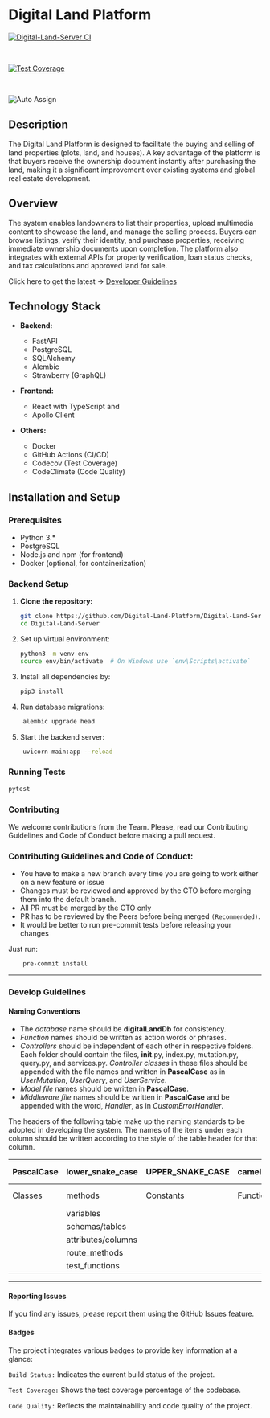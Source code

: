 # Digital Land Platform

[![Digital-Land-Server CI](https://github.com/Digital-Land-Platform/Digital-Land-Server/actions/workflows/ci.yml/badge.svg)](https://github.com/Digital-Land-Platform/Digital-Land-Server/actions/workflows/ci.yml)
&nbsp;&nbsp;
<!-- [![Build Status](https://github.com/Digital-Land-Platform/Digital-Land-Server/workflows/ci.yml/badge.svg)](https://github.com/Digital-Land-Platform/Digital-Land-Server/actions)-->&nbsp;&nbsp;
[![Test Coverage](https://codecov.io/gh/Digital-Land-Platform/Digital-Land-Server/branch/develop/graph/badge.svg)](https://codecov.io/gh/Digital-Land-Platform/Digital-Land-Server/)&nbsp;&nbsp;
<!-- [![Code Quality](https://api.codeclimate.com/v1/badges/yourbadgeid/maintainability)](https://codeclimate.com/github/Digital-Land-Platform/Digital-Land-Server/maintainability)-->&nbsp;&nbsp;
![Auto Assign](https://github.com/Digital-Land-Platform/Digital-Land-Server/actions/workflows/auto-assign.yml/badge.svg)

## Description

The Digital Land Platform is designed to facilitate the buying and selling of land properties (plots, land, and houses). A key advantage of the platform is that buyers receive the ownership document instantly after purchasing the land, making it a significant improvement over existing systems and global real estate development.

## Overview

The system enables landowners to list their properties, upload multimedia content to showcase the land, and manage the selling process. Buyers can browse listings, verify their identity, and purchase properties, receiving immediate ownership documents upon completion. The platform also integrates with external APIs for property verification, loan status checks, and tax calculations and approved land for sale.

Click here to get the latest -> <a href="#dev_guide">Developer Guidelines</a>

## Technology Stack

- **Backend:**
  - FastAPI
  - PostgreSQL
  - SQLAlchemy
  - Alembic
  - Strawberry (GraphQL)

- **Frontend:**
  - React with TypeScript and
  - Apollo Client

- **Others:**
  - Docker
  - GitHub Actions (CI/CD)
  - Codecov (Test Coverage)
  - CodeClimate (Code Quality)

## Installation and Setup

### Prerequisites

- Python 3.*
- PostgreSQL
- Node.js and npm (for frontend)
- Docker (optional, for containerization)

### Backend Setup

1. **Clone the repository:**

   ```bash
   git clone https://github.com/Digital-Land-Platform/Digital-Land-Server.git
   cd Digital-Land-Server
   ```

2. Set up virtual environment:

    ```bash
    python3 -m venv env
    source env/bin/activate  # On Windows use `env\Scripts\activate`
    ```

3. Install all dependencies by:

   ```bash
   pip3 install
   ```
   
4. Run database migrations:

```bash
    alembic upgrade head
```

5. Start the backend server:

```bash
    uvicorn main:app --reload
```

### Running Tests

```bash
pytest
```

### Contributing

We welcome contributions from the Team. Please, read our Contributing Guidelines and Code of Conduct before making a pull request.

### Contributing Guidelines and Code of Conduct:

- You have to make a new branch every time you are going to work either on a new feature or issue
- Changes must be reviewed and approved by the CTO before merging them into the default branch.
- All PR must be merged by the CTO only
- PR has to be reviewed by the Peers before being merged `(Recommended)`.
- It would be better to run pre-commit tests before releasing your changes

Just run:

```bash
    pre-commit install
```

---

<h3 id="dev_guide">Develop Guidelines</h3>

#### Naming Conventions

- The *database* name should be **digitalLandDb** for consistency.
- *Function* names should be written as action words or phrases.
- *Controllers* should be independent of each other in respective folders. Each folder should contain the files, __init__.py, index.py, mutation.py, query.py, and services.py. *Controller classes* in these files should be appended with the file names and written in **PascalCase** as in *UserMutation*, *UserQuery*, and *UserService*.
- *Model file* names should be written in **PascalCase**.
- *Middleware file* names should be written in **PascalCase** and be appended with the word, *Handler*, as in *CustomErrorHandler*.

The headers of the following table make up the naming standards to be adopted in developing the system.
The names of the items under each column should be written according to the style of the table header for that column.

| PascalCase        | lower_snake_case | UPPER_SNAKE_CASE | camelCase        | khebab-case      |
|  ---------------- | ---------------- | ---------------- | ---------------- | ---------------- |
| Classes           | methods          | Constants        | Functions        | docker-compose   |
|                   | variables        |        |      |                  |
|                   | schemas/tables   |        |      |                  |
|                   | attributes/columns |        |      |                  |
|                   | route_methods    |        |      |                  |
|                   | test_functions   |        |      |                  |

---

#### Reporting Issues

If you find any issues, please report them using the GitHub Issues feature.

#### Badges

The project integrates various badges to provide key information at a glance:

`Build Status:` Indicates the current build status of the project.

`Test Coverage:` Shows the test coverage percentage of the codebase.

`Code Quality:` Reflects the maintainability and code quality of the project.
